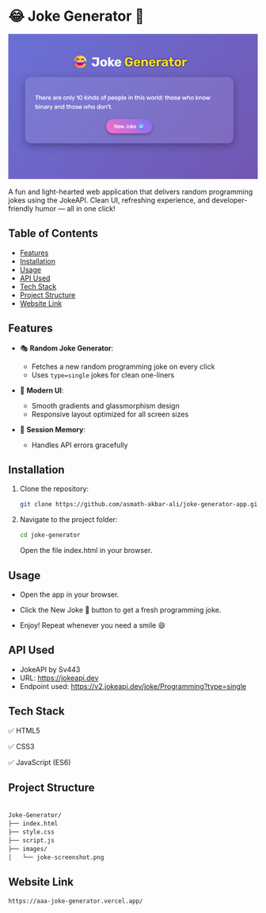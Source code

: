 # 😂 Joke Generator 🤖  

![Project Banner](images/joke-screenshot.png)

A fun and light-hearted web application that delivers random programming jokes using the JokeAPI. Clean UI, refreshing experience, and developer-friendly humor — all in one click!

## Table of Contents
- [Features](#features)
- [Installation](#installation)
- [Usage](#usage)
- [API Used](#api-used)
- [Tech Stack](#tech-stack)
- [Project Structure](#project-structure)
- [Website Link](#website-link)

## Features

- 🎭 **Random Joke Generator**:
  - Fetches a new random programming joke on every click
  - Uses `type=single` jokes for clean one-liners

- 🎨 **Modern UI**:
  - Smooth gradients and glassmorphism design
  - Responsive layout optimized for all screen sizes

- 🧠 **Session Memory**:
  - Handles API errors gracefully

## Installation

1. Clone the repository:
   ```bash
   git clone https://github.com/asmath-akbar-ali/joke-generator-app.git

2. Navigate to the project folder:
   ```bash
   cd joke-generator
   ```
   
   Open the file index.html in your browser.

## Usage

- Open the app in your browser.

- Click the New Joke 🔁 button to get a fresh programming joke.

- Enjoy! Repeat whenever you need a smile 😄

## API Used

- JokeAPI by Sv443
- URL: https://jokeapi.dev
- Endpoint used: https://v2.jokeapi.dev/joke/Programming?type=single

## Tech Stack

✅ HTML5

✅ CSS3

✅ JavaScript (ES6)

## Project Structure

```bash

Joke-Generator/
├── index.html              
├── style.css               
├── script.js               
├── images/
│   └── joke-screenshot.png
```

## Website Link
  ```bash
  https://aaa-joke-generator.vercel.app/
